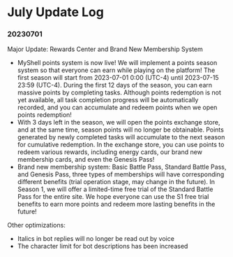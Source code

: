 # July Update Log

### 20230701

Major Update: Rewards Center and Brand New Membership System

* MyShell points system is now live! We will implement a points season system so that everyone can earn while playing on the platform! The first season will start from 2023-07-01 0:00 (UTC-4) until 2023-07-15 23:59 (UTC-4). During the first 12 days of the season, you can earn massive points by completing tasks. Although points redemption is not yet available, all task completion progress will be automatically recorded, and you can accumulate and redeem points when we open points redemption!
* With 3 days left in the season, we will open the points exchange store, and at the same time, season points will no longer be obtainable. Points generated by newly completed tasks will accumulate to the next season for cumulative redemption. In the exchange store, you can use points to redeem various rewards, including energy cards, our brand new membership cards, and even the Genesis Pass!
* Brand new membership system: Basic Battle Pass, Standard Battle Pass, and Genesis Pass, three types of memberships will have corresponding different benefits (trial operation stage, may change in the future). In Season 1, we will offer a limited-time free trial of the Standard Battle Pass for the entire site. We hope everyone can use the S1 free trial benefits to earn more points and redeem more lasting benefits in the future!

Other optimizations:

* Italics in bot replies will no longer be read out by voice
* The character limit for bot descriptions has been increased